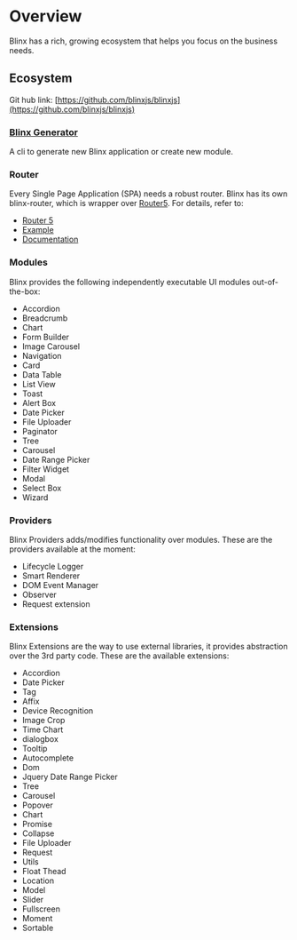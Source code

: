 # Overview

Blinx has a rich, growing ecosystem that helps you focus on the business needs.

## Ecosystem

Git hub link: [https://github.com/blinxjs/blinxjs](https://github.com/blinxjs/blinxjs)

### [Blinx Generator](https://github.com/blinxjs/generator-blinx)

A cli to generate new Blinx application or create new module.

### Router

Every Single Page Application \(SPA\) needs a robust router. Blinx has its own blinx-router, which is wrapper over [Router5](router5.github.io). For details, refer to:

* [Router 5](router5.github.io)
* [Example](http://truss.surge.sh/examples/router-example/index.html#/layout)
* [Documentation](https://github.com/flipkart-incubator/truss/tree/master/examples/router-example)

### Modules

Blinx provides the following independently executable UI modules out-of-the-box:

* Accordion        
* Breadcrumb     
* Chart
* Form Builder       
* Image Carousel     
* Navigation  
* Card              
* Data Table
* List View    
* Toast
* Alert Box 
* Date Picker        
* File Uploader         
* Paginator         
* Tree
* Carousel 
* Date Range Picker
* Filter Widget
* Modal
* Select Box
* Wizard

### Providers

Blinx Providers adds/modifies functionality over modules. These are the providers available at the moment:

* Lifecycle Logger
* Smart Renderer
* DOM Event Manager
* Observer
* Request extension

### Extensions

Blinx Extensions are the way to use external libraries, it provides abstraction over the 3rd party code. These are the available extensions:

* Accordion
* Date Picker
* Tag
* Affix
* Device Recognition
* Image Crop
* Time Chart
* dialogbox 
* Tooltip 
* Autocomplete
* Dom
* Jquery Date Range Picker
* Tree 
* Carousel
* Popover 
* Chart
* Promise 
* Collapse
* File Uploader 
* Request 
* Utils 
* Float Thead
* Location 
* Model 
* Slider
* Fullscreen
* Moment
* Sortable



